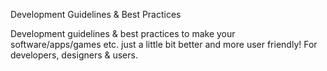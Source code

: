 Development Guidelines &amp; Best Practices

Development guidelines &amp; best practices to make your software/apps/games etc. just a little bit better and more user friendly! For developers, designers & users.

